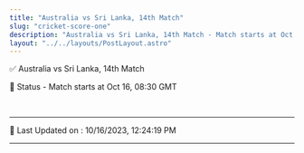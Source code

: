 ```yaml
---
title: "Australia vs Sri Lanka, 14th Match"
slug: "cricket-score-one"
description: "Australia vs Sri Lanka, 14th Match - Match starts at Oct 16, 08:30 GMT."
layout: "../../layouts/PostLayout.astro"
--- 
```


✅ Australia vs Sri Lanka, 14th Match

📑 Status - Match starts at Oct 16, 08:30 GMT

<br />

***

📝 Last Updated on : 10/16/2023, 12:24:19 PM

***

